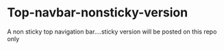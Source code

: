 # Top-navbar-nonsticky-version
A non sticky top navigation bar....sticky version will be posted on this repo only
